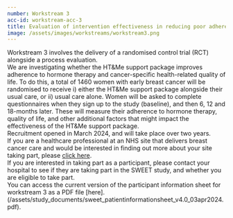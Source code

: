 ```yaml
---
number: Workstream 3
acc-id: workstream-acc-3
title: Evaluation of intervention effectiveness in reducing poor adherence and improving HRQoL in pragmatic RCT
image: /assets/images/workstreams/workstream3.png
---
```


Workstream 3 involves the delivery of a randomised control trial (RCT) alongside a process evaluation.
<br>
We are investigating whether the HT&Me support package improves adherence to hormone therapy and cancer-specific health-related quality of life. To do this, a total of 1460 women with early breast cancer will be randomised to receive i) either the HT&Me support package alongside their usual care, or ii) usual care alone. Women will be asked to complete questionnaires when they sign up to the study (baseline), and then 6, 12 and 18-months later. These will measure their adherence to hormone therapy, quality of life, and other additional factors that might impact the effectiveness of the HT&Me support package.
<br>
Recruitment opened in March 2024, and will take place over two years.
<br>
If you are a healthcare professional at an NHS site that delivers breast cancer care and would be interested in finding out more about your site taking part, please [click here](/#contact).
<br>
If you are interested in taking part as a participant, please contact your hospital to see if they are taking part in the SWEET study, and whether you are eligible to take part.
<br>
You can access the current version of the participant information sheet for workstream 3 as a PDF file [here].(/assets/study_documents/sweet_patientinformationsheet_v4.0_03apr2024.pdf).
